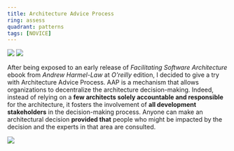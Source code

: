 ```yaml
---
title: Architecture Advice Process
ring: assess
quadrant: patterns
tags: [NOVICE]
---
```


[![](https://img.shields.io/badge/facilitating%20software%20architecture-0c7cba?logo=gitbook&logoColor=000&style=flat)](https://learning.oreilly.com/library/view/facilitating-software-architecture/9781098151850/)
[![](https://img.shields.io/badge/andrew%20harmel%20law-834187?logo=ubuntu&logoColor=000&style=flat)](https://www.linkedin.com/in/andrewharmellaw/)

After being exposed to an early release of *Facilitating Software Architecture* ebook from *Andrew Harmel-Law* at *O'reilly* edition, I decided to give a try with Architecture Advice Process. AAP is a mechanism that allows organizations to decentralize the architecture decision-making. Indeed, instead of relying on a **few architects solely accountable and responsible** for the architecture, it fosters the involvement of **all development stakeholders** in the decision-making process. Anyone can make an architectural decision **provided that** people who might be impacted by the decision and the experts in that area are consulted.

![](/img/2024-04-09/aap.png)